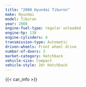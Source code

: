 ```yaml
---
title: "2008 Hyundai Tiburon"
make: Hyundai
model: Tiburon
year: 2008
engine-fuel-type: regular unleaded
engine-hp: 138
engine-cylinders: 4
transmission-type: Automatic
driven-wheels: Front wheel drive
number-of-doors: 2
market-category: Hatchback
vehicle-size: Compact
vehicle-style: 2dr Hatchback
---
```


{{< car_info >}}
